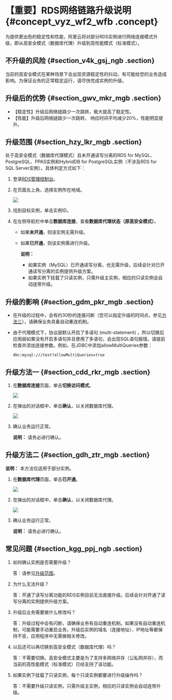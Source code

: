# 【重要】RDS网络链路升级说明 {#concept_vyz_wf2_wfb .concept}

为提供更出色的稳定性和性能，阿里云将对部分RDS实例进行网络连接模式升级，即从高安全模式（数据库代理）升级到高性能模式（标准模式）。

## 不升级的风险 {#section_v4k_gsj_ngb .section}

当前的高安全模式在某种场景下会出现资源稳定性的抖动，有可能给您的业务造成影响。为保证业务的正常稳定运行，请尽快完成实例的升级。

## 升级后的优势 {#section_gwv_mkr_mgb .section}

-   【稳定性】升级后网络链路少一次跳转，极大提高了稳定性。
-   【性能】升级后网络链路少一次跳转， 响应时间平均减少20%，性能明显提升。

## 升级范围 {#section_hzy_lkr_mgb .section}

处于高安全模式（数据库代理模式）且未开通读写分离的RDS for MySQL、PostgreSQL、PPAS实例和HybridDB for PostgreSQL实例（不涉及RDS for SQL Server实例）。具体判定方式如下：

1.  登录[RDS管理控制台](https://rds.console.aliyun.com/)。
2.  在页面左上角，选择实例所在地域。

    ![](http://static-aliyun-doc.oss-cn-hangzhou.aliyuncs.com/assets/img/64586/156378609737659_zh-CN.png)

3.  找到目标实例，单击实例ID。
4.  在左侧导航栏中单击**数据库连接**，查看**数据库代理状态（原高安全模式）**。
    -   如果**未开通**，则该实例无需升级。
    -   如果**已开通**，则该实例需进行升级。

        **说明：** 

        -   如果实例（MySQL）已开通读写分离，也无需升级，后续会针对已开通读写分离的实例提供升级方案。
        -   如果实例下挂载了只读实例，只需升级主实例，相应的只读实例会自动连带升级。

## 升级的影响 {#section_gdm_pkr_mgb .section}

-   在升级的过程中，会有约30秒的连接闪断（您可以指定升级的时间点，参见[方法三](#section_cd2_nkj_ngb)），请确保业务具备自动重连机制。
-   由于代理模式下，协议层默认开启了多语句 \(multi-statement\) ，所以切换后应用层如果没有开启多语句并且使用了多语句，会出现SQL语句报错。请提前检查并添加连接参数。例如，在JDBC中添加allowMultiQueries参数：

    ``` {#codeblock_uo1_5xr_gl6}
    dbc:mysql:///test?allowMultiQueries=true
    ```


## 升级方法一 {#section_cdd_rkr_mgb .section}

1.  在**数据库连接**页面，单击**切换访问模式**。

    ![](http://static-aliyun-doc.oss-cn-hangzhou.aliyuncs.com/assets/img/64586/156378609737661_zh-CN.png)

2.  在弹出的对话框中，单击**确认**，以关闭数据库代理。

    ![](http://static-aliyun-doc.oss-cn-hangzhou.aliyuncs.com/assets/img/64586/156378609737662_zh-CN.png)

3.  确认业务运行正常。

    **说明：** 请务必进行确认。


## 升级方法二 {#section_gdh_ztr_mgb .section}

**说明：** 本方法仅适用于部分实例。

1.  在**数据库代理**页面，单击**已开通**。

    ![](http://static-aliyun-doc.oss-cn-hangzhou.aliyuncs.com/assets/img/64586/156378609837721_zh-CN.png)

2.  在弹出的对话框中，单击**确认**，以关闭数据库代理。

    ![](http://static-aliyun-doc.oss-cn-hangzhou.aliyuncs.com/assets/img/64586/156378609737662_zh-CN.png)

3.  确认业务运行正常。

    **说明：** 请务必进行确认。


## 常见问题 {#section_kgg_ppj_ngb .section}

1.  如何确认实例是否需要升级？

    答：请参见[升级范围](#section_hzy_lkr_mgb)。

2.  为什么无法升级？

    答：开通了读写分离功能的RDS实例目前无法直接升级。后续会针对开通了读写分离的实例提供升级方案。

3.  升级后业务需要做什么修改吗？

    答：升级过程中会有闪断，请确保业务有自动重连机制。如果没有自动重连机制，可能需要手动重启业务。升级后实例的域名（连接地址）、IP地址等都保持不变，应用程序中无需做相关修改。

4.  以后还可以再切换到高安全模式（数据库代理）吗？

    答：不需要切换。高安全模式主要是为了支持多网络并存（公私网并存），而当前的高性能模式（标准模式）已经支持了该功能。

5.  如果实例下挂载了只读实例，每个只读实例都要进行升级操作吗？

    答：不需要升级只读实例，只需升级主实例，相应的只读实例会自动连带升级。


